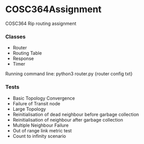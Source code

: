 # COSC364Assignment
COSC364 Rip routing assignment

<H3>Classes</h3>
<ul>
  <li>Router</li>
  <li>Routing Table</li>
  <li>Response</li>
  <li>Timer</li>
</ul

<h3>Running</h3>
command line: python3 router.py {router config txt}

<h3>Tests</h3>
<ul>
    <li>Basic Topology Convergence</li>
    <li>Failure of Transit node</li>
    <li>Large Topology</li>
    <li>Reinitialisation of dead neighbour before garbage collection</li>
    <li>Reinitialisation of neighbour after garbage collection</li>
    <li>Multiple Neighbour Failure</li>
    <li>Out of range link metric test</li>
    <li>Count to infinity scenario</li>
</ul>
